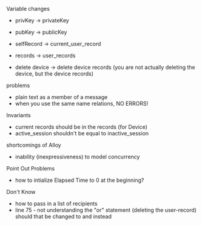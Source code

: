 Variable changes
- privKey -> privateKey
- pubKey -> publicKey

- selfRecord -> current_user_record
- records -> user_records

- delete device -> delete device records (you are not actually deleting the device, but the device records)

problems
- plain text as a member of a message
- when you use the same name relations, NO ERRORS!

Invariants
- current records should be in the records (for Device)
- active_session shouldn't be equal to inactive_session

shortcomings of Alloy
- inability (inexpressiveness) to model concurrency




Point Out Problems
- how to intialize Elapsed Time to 0 at the beginning?


Don't Know
- how to pass in a list of recipients
- line 75 - not understanding the "or" statement (deleting the user-record)
should that be changed to and instead
